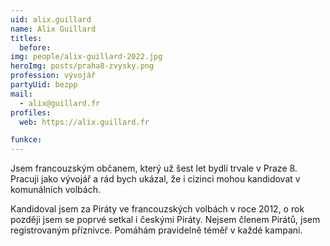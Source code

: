 ```yaml
---
uid: alix.guillard
name: Alix Guillard
titles:
  before:
img: people/alix-guillard-2022.jpg
heroImg: posts/praha8-zvysky.png
profession: vývojář
partyUid: bezpp
mail:
  - alix@guillard.fr
profiles:
  web: https://alix.guillard.fr

funkce:
---
```


Jsem francouzským občanem, který už šest let bydlí trvale v Praze 8. Pracuji jako vývojář a rád bych ukázal, že i cizinci mohou kandidovat v komunálních volbách.

Kandidoval jsem za Piráty ve francouzských volbách v roce 2012, o rok později jsem se poprvé setkal i českými Piráty. Nejsem členem Pirátů, jsem registrovaným příznivce. Pomáhám pravidelně téměř v každé kampani.